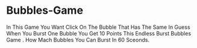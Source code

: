 # Bubbles-Game
In This Game You Want Click On The Bubble That Has The Same In Guess When You Burst One Bubble You Get 10 Points This Endless Burst Bubbles Game . How Mach Bubbles You Can Burst In 60 Sceonds.

